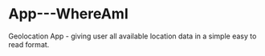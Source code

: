# App---WhereAmI
Geolocation App - giving user all available location data in a simple easy to read format. 

